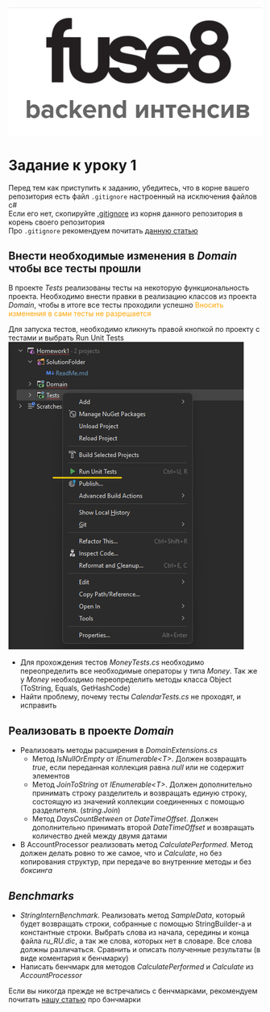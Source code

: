 <p align="center">
  <img src="/assets/logo.png" alt="logo" title="backend интенсив fuse8"/>
</p>

# Задание к уроку 1

Перед тем как приступить к заданию, убедитесь, что в корне вашего репозитория есть файл `.gitignore` настроенный на исключения файлов c#<br />
Если его нет, скопируйте [.gitignore](/.gitignore) из корня данного репозитория в корень своего репозитория <br />
Про `.gitignore` рекомендуем почитать [данную статью](https://ru.hexlet.io/courses/intro_to_git/lessons/gitignore/theory_unit)

## Внести необходимые изменения в _Domain_ чтобы все тесты прошли
В проекте _Tests_ реализованы тесты на некоторую функциональность проекта.
Необходимо внести правки в реализацию классов из проекта _Domain_, чтобы в итоге все тесты проходили успешно
<span style="color:orange">
Вносить изменения в сами тесты не разрешается
</span>

Для запуска тестов, необходимо кликнуть правой кнопкой по проекту с тестами и выбрать Run Unit Tests
![run test](assets/runTests.png)

- Для прохождения тестов _MoneyTests.cs_ необходимо переопределить все необходимые операторы у типа _Money_. 
Так же у _Money_ необходимо переопределить методы класса Object (ToString, Equals, GetHashCode)
- Найти проблему, почему тесты _CalendarTests.cs_ не проходят, и исправить

## Реализовать в проекте _Domain_
- Реализовать методы расширения в _DomainExtensions.cs_
  - Метод _IsNullOrEmpty_ от _IEnumerable\<T>_. Должен возвращать _true_, если переданная коллекция равна _null_ или не содержит элементов
  - Метод _JoinToString_ от _IEnumerable\<T>_. Должен дополнительно принимать строку разделитель и возвращать единую строку, 
состоящую из значений коллекции соединенных с помощью разделителя. (_string.Join_)
  - Метод _DaysCountBetween_ от _DateTimeOffset_. Должен дополнительно принимать второй _DateTimeOffset_ и возвращать количество дней между двумя датами
- В AccountProcessor реализовать метод _CalculatePerformed_. 
Метод должен делать ровно то же самое, что и _Calculate_, но без копирования структур, при передаче во внутренние методы и без _боксинга_

## _Benchmarks_
-  _StringInternBenchmark_. 
Реализовать метод _SampleData_, который будет возвращать строки, собранные с помощью StringBuilder-а и константные строки. 
Выбрать слова из начала, середины и конца файла _ru_RU.dic_, а так же слова, которых нет в словаре. Все слова должны различаться.
Сравнить и описать полученные результаты (в виде коментария к бенчмарку)
- Написать бенчмарк для методов _CalculatePerformed_ и _Calculate_ из _AccountProcessor_

Если вы никогда прежде не встречались с бенчмарками, рекомендуем почитать [нашу статью](https://fuse8.ru/articles/code-benchmarking) про бэнчмарки